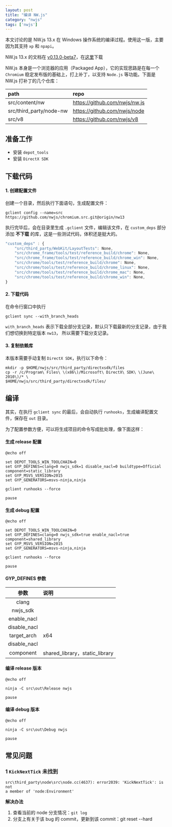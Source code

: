 ```yaml
---
layout: post
title: "编译 NW.js"
category: "nwjs"
tags: ['nwjs']
---
```



本文讨论的是 NW.js 13.x 在 Windows 操作系统的编译过程。使用这一版，主要因为其支持 `xp` 和 `npapi`。

NW.js 13.x 的文档在 [v0.13.0-beta7](http://docs.nwjs.io/en/v0.13.0-beta7/For%20Developers/Building%20NW.js/)，在[这里](https://github.com/nwjs/nw.js/tree/nw13/docs)下载

NW.js 本身是一个浏览器的应用（Packaged App），它的实现思路是在每一个 `Chromium` 稳定发布版的基础上，打上补丁，以支持 `Node.js` 等功能。下面是 NW.js 打补丁的几个仓库：

|path    |repo                             |
|:-------|:---------------------------------|
|src/content/nw  |https://github.com/nwjs/nw.js|
|src/third_party/node-nw |https://github.com/nwjs/node|
|src/v8  |https://github.com/nwjs/v8|


## 准备工作

* 安装 `depot_tools`
* 安装 `DirectX SDK`

## 下载代码

#### 1. 创建配置文件

创建一个目录，然后执行下面语句，生成配置文件：

```shell
gclient config --name=src https://github.com/nwjs/chromium.src.git@origin/nw13
```

<!-- more -->

执行完毕后，会在目录里生成 `.gclient` 文件，编辑该文件，在 `custom_deps` 部分添加 **不下载** 的库，这是一些测试代码，体积还是挺大的。

```javascript
"custom_deps" : {
    "src/third_party/WebKit/LayoutTests": None,
    "src/chrome_frame/tools/test/reference_build/chrome": None,
    "src/chrome_frame/tools/test/reference_build/chrome_win": None,
    "src/chrome/tools/test/reference_build/chrome": None,
    "src/chrome/tools/test/reference_build/chrome_linux": None,
    "src/chrome/tools/test/reference_build/chrome_mac": None,
    "src/chrome/tools/test/reference_build/chrome_win": None,
}
```

#### 2. 下载代码

在命令行窗口中执行

```shell
gclient sync --with_branch_heads
```

`with_branch_heads` 表示下载全部分支记录，默认只下载最新的分支记录，由于我们想切换到特定版本 `nw13`， 所以需要下载分支记录。

#### 3. 复制依赖库

本版本需要手动复制 `DirectX SDK`，执行以下命令：

```shell
mkdir -p $HOME/nwjs/src/third_party/directxsdk/files
cp -r /c/Program\ Files\ \(x86\)/Microsoft\ DirectX\ SDK\ \(June\ 2010\)/* \
$HOME/nwjs/src/third_party/directxsdk/files/
```


## 编译

其实，在执行 `gclient sync` 的最后，会自动执行 `runhooks`，生成编译配置文件，保存在 `out` 目录。

为了配置参数方便，可以将生成项目的命令写成批处理，像下面这样：

#### 生成 release 配置 

```shell
@echo off

set DEPOT_TOOLS_WIN_TOOLCHAIN=0
set GYP_DEFINES=clang=0 nwjs_sdk=1 disable_nacl=0 buildtype=Official component=static_library
set GYP_MSVS_VERSION=2015
set GYP_GENERATORS=msvs-ninja,ninja

gclient runhooks --force

pause
```


#### 生成 debug 配置

```shell
@echo off

set DEPOT_TOOLS_WIN_TOOLCHAIN=0
set GYP_DEFINES=clang=0 nwjs_sdk=true enable_nacl=true component=shared_library
set GYP_MSVS_VERSION=2015
set GYP_GENERATORS=msvs-ninja,ninja

gclient runhooks --force

pause
```

#### GYP_DEFINES 参数 

| 参数 | 说明 |
|:----:|:------------------|
|clang| |
|nwjs_sdk| |
|enable_nacl| |
|disable_nacl| |
|target_arch| x64 |
|disable_nacl| |
|component| shared_library，static_library |


#### 编译 release 版本

```shell
@echo off

ninja -C src\out\Release nwjs

pause
```

#### 编译 debug 版本

```shell
@echo off

ninja -C src\out\Debug nwjs

pause
```

## 常见问题

### 1 `KickNextTick` 未找到

```shell
src\third_party\node\src\node.cc(4637): error2039: 'KickNextTick': is not 
a member of 'node:Environment'
```

**解决办法**

1. 查看当前的 node 分支情况：`git log`
2. 分支上有关于该 bug 的 commit，更新到该 commit：git reset --hard <SHA1>
